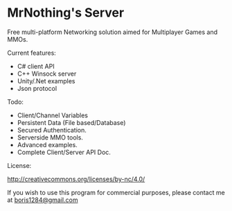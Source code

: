 MrNothing's Server
==========

Free multi-platform Networking solution aimed for Multiplayer Games and MMOs.

Current features:

- C# client API
- C++ Winsock server
- Unity/.Net examples
- Json protocol

Todo:

- Client/Channel Variables
- Persistent Data (File based/Database)
- Secured Authentication.
- Serverside MMO tools.
- Advanced examples.
- Complete Client/Server API Doc.

License:

http://creativecommons.org/licenses/by-nc/4.0/

If you wish to use this program for commercial purposes, please contact me at boris1284@gmail.com
